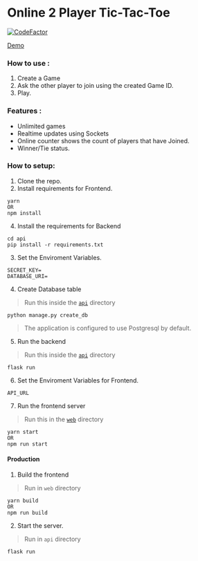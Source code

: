 # Online 2 Player Tic-Tac-Toe

[![CodeFactor](https://www.codefactor.io/repository/github/niketang/tic-tac-toe-online/badge)](https://www.codefactor.io/repository/github/niketang/tic-tac-toe-online)

[Demo](http://bit.ly/tic-tac-toe-online)

### How to use :

1. Create a Game
2. Ask the other player to join using the created Game ID.
3. Play.

### Features :

-   Unlimited games
-   Realtime updates using Sockets
-   Online counter shows the count of players that have Joined.
-   Winner/Tie status.

### How to setup:

1. Clone the repo.
2. Install requirements for Frontend.

```
yarn
OR
npm install
```

4. Install the requirements for Backend

```
cd api
pip install -r requirements.txt
```

3. Set the Enviroment Variables.

```
SECRET_KEY=
DATABASE_URI=
```

4. Create Database table
> Run this inside the [`api`](/api) directory

```
python manage.py create_db
```

> The application is configured to use Postgresql by default.

5. Run the backend
> Run this inside the [`api`](/api) directory
```
flask run
```

6. Set the Enviroment Variables for Frontend.

```
API_URL
```

7. Run the frontend server
> Run this in the [`web`](/web) directory
```
yarn start
OR
npm run start
```


#### Production 

1. Build the frontend
> Run in `web` directory
```
yarn build
OR
npm run build
```


2. Start the server.
> Run in `api` directory
```
flask run
```

